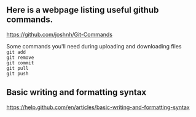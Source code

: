 ## Here is a webpage listing useful github commands.
https://github.com/joshnh/Git-Commands

Some commands you'll need during uploading and downloading files <br>
`git add`<br>
`git remove`<br>
`git commit`<br>
`git pull`<br>
`git push`<br>

## Basic writing and formatting syntax
https://help.github.com/en/articles/basic-writing-and-formatting-syntax
